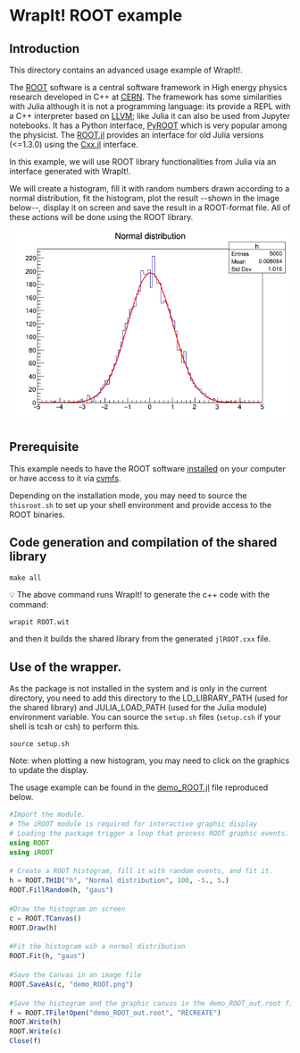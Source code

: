 # WrapIt! ROOT example

## Introduction

This directory contains an advanced usage example of WrapIt!.

The [ROOT](https://root.cern.ch/) software is a central software framework in High energy physics research developed in C++ at [CERN](http://www.cern.ch). The framework has some similarities with Julia although it is not a programming language: its provide a REPL with a C++ interpreter based on [LLVM](http://llvm.org); like Julia it can also be used from Jupyter notebooks. It has a Python interface, [PyROOT](https://root.cern.ch/manual/python/) which is very popular among the physicist. The [ROOT.jl](https://github.com/JuliaHEP/ROOT.jl) provides an interface for old Julia versions (<=1.3.0) using the [Cxx.jl](https://github.com/JuliaInterop/Cxx.jl) interface. 

In this example, we will use ROOT library functionalities from Julia via an interface generated with WrapIt!.

We will create a histogram, fill it with random numbers drawn according to a normal distribution, fit the histogram, plot the result --shown in the image below--, display it on screen and save the result  in a ROOT-format file. All of these actions will be done using the ROOT library.

![Plot produced with the ROOT C++ framework accessed form Julia](demo_ROOT.png)

## Prerequisite

This example needs to have the ROOT software [installed](https://root.cern/install/) on your computer or have access to it via [cvmfs](https://cernvm.cern.ch/fs/).

Depending on the installation mode, you may need to source the `thisroot.sh` to set up your shell environment and provide access to the ROOT binaries.

## Code generation and compilation of the shared library

```
make all
```

💡 The above command runs WrapIt! to generate the c++ code with the command:
```
wrapit ROOT.wit
```
and then it builds the shared library from the generated `jlROOT.cxx` file.

## Use of the wrapper.

As the package is not installed in the system and is only in the current directory, you need to add this directory to the LD_LIBRARY_PATH (used for the shared library) and JULIA_LOAD_PATH (used for the Julia module) environment variable. You can source the `setup.sh` files (`setup.csh` if your shell is tcsh or csh) to perform this.

```
source setup.sh
```

Note: when plotting a new histogram, you may need to click on the graphics to update the display.

The usage example can be found in the [demo_ROOT.jl](demo_ROOT.j) file reproduced below.


```julia
#Import the module.
# The iROOT module is required for interactive graphic display
# Loading the package trigger a loop that process ROOT graphic events.
using ROOT
using iROOT

# Create a ROOT histogram, fill it with random events, and fit it.
h = ROOT.TH1D("h", "Normal distribution", 100, -5., 5.)
ROOT.FillRandom(h, "gaus")

#Draw the histogram on screen
c = ROOT.TCanvas()
ROOT.Draw(h)

#Fit the histogram wih a normal distribution
ROOT.Fit(h, "gaus")

#Save the Canvas in an image file
ROOT.SaveAs(c, "demo_ROOT.png")

#Save the histogram and the graphic canvas in the demo_ROOT_out.root file.
f = ROOT.TFile!Open("demo_ROOT_out.root", "RECREATE")
ROOT.Write(h)
ROOT.Write(c)
Close(f)
```

